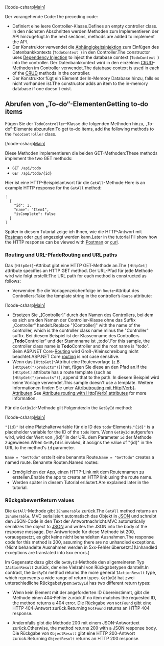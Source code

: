[!code-csharp[Main](../../tutorials/first-web-api/sample/TodoApi/Controllers/TodoController2.cs?name=snippet_todo1)]

<span data-ttu-id="cc284-101">Der vorangehende Code:</span><span class="sxs-lookup"><span data-stu-id="cc284-101">The preceding code:</span></span>

* <span data-ttu-id="cc284-102">Definiert eine leere Controller-Klasse.</span><span class="sxs-lookup"><span data-stu-id="cc284-102">Defines an empty controller class.</span></span> <span data-ttu-id="cc284-103">In den nächsten Abschnitten werden Methoden zum Implementieren der API hinzugefügt.</span><span class="sxs-lookup"><span data-stu-id="cc284-103">In the next sections, methods are added to implement the API.</span></span>
* <span data-ttu-id="cc284-104">Der Konstruktor verwendet die [Abhängigkeitsinjektion](xref:fundamentals/dependency-injection) zum Einfügen des Datenbankkontexts (`TodoContext `) in den Controller.</span><span class="sxs-lookup"><span data-stu-id="cc284-104">The constructor uses [Dependency Injection](xref:fundamentals/dependency-injection) to inject the database context (`TodoContext `) into the controller.</span></span> <span data-ttu-id="cc284-105">Der Datenbankkontext wird in den einzelnen [CRUD](https://wikipedia.org/wiki/Create,_read,_update_and_delete)-Methoden im Controller verwendet.</span><span class="sxs-lookup"><span data-stu-id="cc284-105">The database context is used in each of the [CRUD](https://wikipedia.org/wiki/Create,_read,_update_and_delete) methods in the controller.</span></span>
* <span data-ttu-id="cc284-106">Der Konstruktor fügt ein Element der In-Memory Database hinzu, falls es nicht vorhanden ist.</span><span class="sxs-lookup"><span data-stu-id="cc284-106">The constructor adds an item to the in-memory database if one doesn't exist.</span></span>

## <a name="getting-to-do-items"></a><span data-ttu-id="cc284-107">Abrufen von „To-do“-Elementen</span><span class="sxs-lookup"><span data-stu-id="cc284-107">Getting to-do items</span></span>

<span data-ttu-id="cc284-108">Fügen Sie der `TodoController`-Klasse die folgenden Methoden hinzu, „To-do“-Elemente abzurufen:</span><span class="sxs-lookup"><span data-stu-id="cc284-108">To get to-do items, add the following methods to the `TodoController` class.</span></span>

[!code-csharp[Main](../../tutorials/first-web-api/sample/TodoApi/Controllers/TodoController.cs?name=snippet_GetAll)]

<span data-ttu-id="cc284-109">Diese Methoden implementieren die beiden GET-Methoden:</span><span class="sxs-lookup"><span data-stu-id="cc284-109">These methods implement the two GET methods:</span></span>

* `GET /api/todo`
* `GET /api/todo/{id}`

<span data-ttu-id="cc284-110">Hier ist eine HTTP-Beispielantwort für die `GetAll`-Methode:</span><span class="sxs-lookup"><span data-stu-id="cc284-110">Here is an example HTTP response for the `GetAll` method:</span></span>

```
[
  {
    "id": 1,
    "name": "Item1",
    "isComplete": false
  }
]
   ```

<span data-ttu-id="cc284-111">Später in diesem Tutorial zeige ich Ihnen, wie die HTTP-Antwort mit [Postman](https://www.getpostman.com/) oder [curl](https://developer.apple.com/legacy/library/documentation/Darwin/Reference/ManPages/man1/curl.1.html) angezeigt werden kann.</span><span class="sxs-lookup"><span data-stu-id="cc284-111">Later in the tutorial I'll show how the HTTP response can be viewed with [Postman](https://www.getpostman.com/) or [curl](https://developer.apple.com/legacy/library/documentation/Darwin/Reference/ManPages/man1/curl.1.html).</span></span>

### <a name="routing-and-url-paths"></a><span data-ttu-id="cc284-112">Routing und URL-Pfade</span><span class="sxs-lookup"><span data-stu-id="cc284-112">Routing and URL paths</span></span>

<span data-ttu-id="cc284-113">Das `[HttpGet]`-Attribut gibt eine HTTP GET-Methode an.</span><span class="sxs-lookup"><span data-stu-id="cc284-113">The `[HttpGet]` attribute specifies an HTTP GET method.</span></span> <span data-ttu-id="cc284-114">Der URL-Pfad für jede Methode wird wie folgt erstellt:</span><span class="sxs-lookup"><span data-stu-id="cc284-114">The URL path for each method is constructed as follows:</span></span>

* <span data-ttu-id="cc284-115">Verwenden Sie die Vorlagenzeichenfolge im `Route`-Attribut des Controllers:</span><span class="sxs-lookup"><span data-stu-id="cc284-115">Take the template string in the controller’s `Route` attribute:</span></span>

[!code-csharp[Main](../../tutorials/first-web-api/sample/TodoApi/Controllers/TodoController.cs?name=TodoController&highlight=3)]

* <span data-ttu-id="cc284-116">Ersetzen Sie „[Controller]“ durch den Namen des Controllers, bei dem es sich um den Namen der Controller-Klasse ohne das Suffix „Controller“ handelt.</span><span class="sxs-lookup"><span data-stu-id="cc284-116">Replace "[Controller]" with the name of the controller, which is the controller class name minus the "Controller" suffix.</span></span> <span data-ttu-id="cc284-117">Bei diesem Beispiel ist der Klassenname des Controllers „**Todo**Controller“ und der Stammname ist „todo“.</span><span class="sxs-lookup"><span data-stu-id="cc284-117">For this sample, the controller class name is **Todo**Controller and the root name is "todo".</span></span> <span data-ttu-id="cc284-118">Beim ASP.NET Core-[Routing](xref:mvc/controllers/routing) wird Groß-/Kleinschreibung nicht beachtet.</span><span class="sxs-lookup"><span data-stu-id="cc284-118">ASP.NET Core [routing](xref:mvc/controllers/routing) is not case sensitive.</span></span>
* <span data-ttu-id="cc284-119">Wenn das `[HttpGet]`-Attribut eine Routenvorlage (z.B. `[HttpGet("/products")]`) hat, fügen Sie diese an den Pfad an.</span><span class="sxs-lookup"><span data-stu-id="cc284-119">If the `[HttpGet]` attribute has a route template (such as `[HttpGet("/products")]`, append that to the path.</span></span> <span data-ttu-id="cc284-120">In diesem Beispiel wird keine Vorlage verwendet.</span><span class="sxs-lookup"><span data-stu-id="cc284-120">This sample doesn't use a template.</span></span> <span data-ttu-id="cc284-121">Weitere Informationen finden Sie unter [Attributrouting mit Http[Verb]-Attributen](xref:mvc/controllers/routing#attribute-routing-with-httpverb-attributes).</span><span class="sxs-lookup"><span data-stu-id="cc284-121">See [Attribute routing with Http[Verb] attributes](xref:mvc/controllers/routing#attribute-routing-with-httpverb-attributes) for more information.</span></span>

<span data-ttu-id="cc284-122">Für die `GetById`-Methode gilt Folgendes:</span><span class="sxs-lookup"><span data-stu-id="cc284-122">In the `GetById` method:</span></span>

[!code-csharp[Main](../../tutorials/first-web-api/sample/TodoApi/Controllers/TodoController.cs?name=snippet_GetByID&highlight=1-2)]

<span data-ttu-id="cc284-123">`"{id}"` ist eine Platzhaltervariable für die ID des `todo`-Elements.</span><span class="sxs-lookup"><span data-stu-id="cc284-123">`"{id}"` is a placeholder variable for the ID of the `todo` item.</span></span> <span data-ttu-id="cc284-124">Wenn `GetById` aufgerufen wird, wird der Wert von „{id}“ in der URL dem Parameter `id` der Methode zugewiesen.</span><span class="sxs-lookup"><span data-stu-id="cc284-124">When `GetById` is invoked, it assigns the value of "{id}" in the URL to the method's `id` parameter.</span></span>

<span data-ttu-id="cc284-125">`Name = "GetTodo"` erstellt eine benannte Route.</span><span class="sxs-lookup"><span data-stu-id="cc284-125">`Name = "GetTodo"` creates a named route.</span></span> <span data-ttu-id="cc284-126">Benannte Routen:</span><span class="sxs-lookup"><span data-stu-id="cc284-126">Named routes:</span></span>

* <span data-ttu-id="cc284-127">Ermöglichen der App, einen HTTP-Link mit dem Routennamen zu erstellen.</span><span class="sxs-lookup"><span data-stu-id="cc284-127">Enable the app to create an HTTP link using the route name.</span></span>
* <span data-ttu-id="cc284-128">Werden später in diesem Tutorial erläutert.</span><span class="sxs-lookup"><span data-stu-id="cc284-128">Are explained later in the tutorial.</span></span>

### <a name="return-values"></a><span data-ttu-id="cc284-129">Rückgabewert</span><span class="sxs-lookup"><span data-stu-id="cc284-129">Return values</span></span>

<span data-ttu-id="cc284-130">Die `GetAll`-Methode gibt `IEnumerable` zurück.</span><span class="sxs-lookup"><span data-stu-id="cc284-130">The `GetAll` method returns an `IEnumerable`.</span></span> <span data-ttu-id="cc284-131">MVC serialisiert automatisch das Objekt in [JSON](http://www.json.org/) und schreibt den JSON-Code in den Text der Antwortnachricht.</span><span class="sxs-lookup"><span data-stu-id="cc284-131">MVC automatically serializes the object to [JSON](http://www.json.org/) and writes the JSON into the body of the response message.</span></span> <span data-ttu-id="cc284-132">Der Antwortcode für diese Methode ist 200, vorausgesetzt, es gibt keine nicht behandelten Ausnahmen.</span><span class="sxs-lookup"><span data-stu-id="cc284-132">The response code for this method is 200, assuming there are no unhandled exceptions.</span></span> <span data-ttu-id="cc284-133">(Nicht behandelte Ausnahmen werden in 5xx-Fehler übersetzt.)</span><span class="sxs-lookup"><span data-stu-id="cc284-133">(Unhandled exceptions are translated into 5xx errors.)</span></span>

<span data-ttu-id="cc284-134">Im Gegensatz dazu gibt die `GetById`-Methode den allgemeineren Typ `IActionResult` zurück, der eine Vielzahl von Rückgabetypen darstellt.</span><span class="sxs-lookup"><span data-stu-id="cc284-134">In contrast, the `GetById` method returns the more general `IActionResult` type, which represents a wide range of return types.</span></span> <span data-ttu-id="cc284-135">`GetById` hat zwei unterschiedliche Rückgabetypen:</span><span class="sxs-lookup"><span data-stu-id="cc284-135">`GetById` has two different return types:</span></span>

* <span data-ttu-id="cc284-136">Wenn kein Element mit der angeforderten ID übereinstimmt, gibt die Methode einen 404-Fehler zurück.</span><span class="sxs-lookup"><span data-stu-id="cc284-136">If no item matches the requested ID, the method returns a 404 error.</span></span> <span data-ttu-id="cc284-137">Die Rückgabe von `NotFound` gibt eine HTTP 404-Antwort zurück.</span><span class="sxs-lookup"><span data-stu-id="cc284-137">Returning `NotFound` returns an HTTP 404 response.</span></span>

* <span data-ttu-id="cc284-138">Andernfalls gibt die Methode 200 mit einem JSON-Antworttext zurück.</span><span class="sxs-lookup"><span data-stu-id="cc284-138">Otherwise, the method returns 200 with a JSON response body.</span></span> <span data-ttu-id="cc284-139">Die Rückgabe von `ObjectResult` gibt eine HTTP 200-Antwort zurück.</span><span class="sxs-lookup"><span data-stu-id="cc284-139">Returning `ObjectResult` returns an HTTP 200 response.</span></span>
